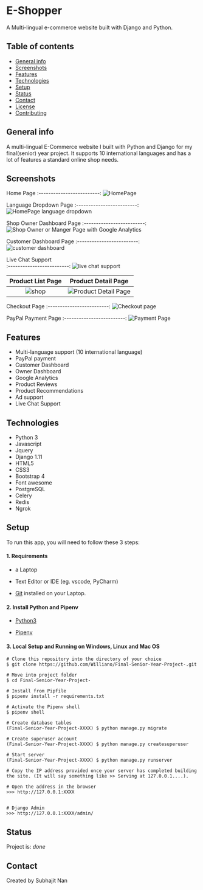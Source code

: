 # E-Shopper
A Multi-lingual e-commerce website built with Django and Python.


## Table of contents
* [General info](#general-info)
* [Screenshots](#screenshots)
* [Features](#features)
* [Technologies](#technologies)
* [Setup](#setup)
* [Status](#status)
* [Contact](#contact)
* [License](#license)
* [Contributing](#contributing)


## General info
A multi-lingual E-Commerce website I built with Python and Django for my final(senior) year project. It supports 10 international languages and has a lot of features a standard online shop needs.

## Screenshots

Home Page
:-------------------------:
![HomePage](https://user-images.githubusercontent.com/19711677/86519243-7a55af00-bdfe-11ea-8a43-a9850710bd82.JPG)


Language Dropdown Page
:-------------------------:
![HomePage language dropdown](https://user-images.githubusercontent.com/19711677/86519338-79714d00-bdff-11ea-8780-a09ec73ef9d4.JPG)


 Shop Owner Dashboard Page
:-------------------------:
![Shop Owner or Manger Page with Google Analytics](https://user-images.githubusercontent.com/19711677/86519242-79bd1880-bdfe-11ea-8681-a613f0e77faf.JPG)


Customer Dashboard Page
:-------------------------:
![customer dashboard](https://user-images.githubusercontent.com/19711677/86519241-79bd1880-bdfe-11ea-946c-27d0adf8745b.JPG)


Live Chat Support           
:-------------------------:
![live chat support](https://user-images.githubusercontent.com/19711677/86519249-7b86dc00-bdfe-11ea-8809-cb1e7c304637.JPG)

 
Product List Page       |  Product Detail Page
:-------------------------:|:-------------------------:
![shop](https://user-images.githubusercontent.com/19711677/86519337-79714d00-bdff-11ea-88a0-4001d8ab386a.JPG) | ![Product Detail Page](https://user-images.githubusercontent.com/19711677/86519245-7aee4580-bdfe-11ea-802f-154ad56b80ff.JPG)

Checkout Page 
:-------------------------:
![Checkout page](https://user-images.githubusercontent.com/19711677/86519248-7b86dc00-bdfe-11ea-9df0-4b1113de6938.JPG)


PayPal Payment Page
:-------------------------:
![Payment Page](https://user-images.githubusercontent.com/19711677/86519247-7b86dc00-bdfe-11ea-81f5-6a32aa760d7d.JPG)

## Features

* Multi-language support (10 international language)
* PayPal payment
* Customer Dashboard
* Owner Dashboard
* Google Analytics
* Product Reviews
* Product Recommendations
* Ad support
* Live Chat Support

## Technologies
* Python 3
* Javascript
* Jquery 
* Django 1.11
* HTML5
* CSS3 
* Bootstrap 4
* Font awesome
* PostgreSQL
* Celery
* Redis
* Ngrok

## Setup

To run this app, you will need to follow these 3 steps:

#### 1. Requirements
  - a Laptop

  - Text Editor or IDE (eg. vscode, PyCharm)

  - [Git](https://git-scm.com/book/en/v2/Getting-Started-Installing-Git) installed on your Laptop.


#### 2. Install Python and Pipenv
  - [Python3](https://www.python.org/downloads/)
  

  - [Pipenv](https://pipenv-es.readthedocs.io/es/stable/)

#### 3. Local Setup and Running on Windows, Linux and Mac OS

  ```
  # Clone this repository into the directory of your choice
  $ git clone https://github.com/Williano/Final-Senior-Year-Project-.git

  # Move into project folder
  $ cd Final-Senior-Year-Project-

  # Install from Pipfile
  $ pipenv install -r requirements.txt 

  # Activate the Pipenv shell
  $ pipenv shell

  # Create database tables
  (Final-Senior-Year-Project-XXXX) $ python manage.py migrate
  
  # Create superuser account
  (Final-Senior-Year-Project-XXXX) $ python manage.py createsuperuser

  # Start server
  (Final-Senior-Year-Project-XXXX) $ python manage.py runserver
  
  # Copy the IP address provided once your server has completed building the site. (It will say something like >> Serving at 127.0.0.1....).
  
  # Open the address in the browser
  >>> http://127.0.0.1:XXXX
  
  
  # Django Admin
  >>> http://127.0.0.1:XXXX/admin/
  ```


## Status
Project is: _done_

## Contact
Created by Subhajit Nan



